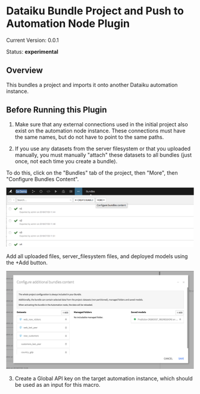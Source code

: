# Dataiku Bundle Project and Push to Automation Node Plugin

Current Version: 0.0.1

Status:  **experimental**  

## Overview

This bundles a project and imports it onto another Dataiku automation instance.

## Before Running this Plugin

1. Make sure that any external connections used in the initial project also exist on the automation node instance. These connections must have the same names, but do not have to point to the same paths.

2. If you use any datasets from the server filesystem or that you uploaded manually, you must manually "attach" these datasets to all bundles (just once, not each time you create a bundle).

To do this, click on the "Bundles" tab of the project, then "More", then "Configure Bundles Content".

![Configure_bundles_content](doc/Configure_bundles_content.png)

Add all uploaded files, server_filesystem files, and deployed models using the +Add button.

![Add_objects_to_bundle](doc/Add_objects_to_bundle.png)

3. Create a Global API key on the target automation instance, which should be used as an input for this macro.
